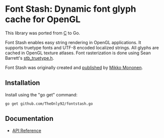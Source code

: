 # Font Stash: Dynamic font glyph cache for OpenGL

This library was ported from [C](https://github.com/akrinke/Font-Stash) to Go.

Font Stash enables easy string rendering in OpenGL applications. It supports truetype fonts and UTF-8 encoded localized strings. All glyphs are cached in OpenGL texture atlases. Font rasterization is done using Sean Barrett's [stb_truetype.h](http://nothings.org/).

Font Stash was originally created and [published](http://digestingduck.blogspot.com/2009/08/font-stash.html) by [Mikko Mononen](http://digestingduck.blogspot.com).

## Installation

Install using the "go get" command:

    go get github.com/TheOnly92/fontstash.go

## Documentation

- [API Reference](http://godoc.org/github.com/theonly92/fontstash.go)
